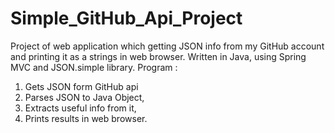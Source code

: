 # Simple_GitHub_Api_Project
Project of web application which getting JSON info from my GitHub account and printing it as a strings in web browser.
Written in Java, using Spring MVC and JSON.simple library.
Program : 
1. Gets JSON form GitHub api
2. Parses JSON to Java Object,
3. Extracts useful info from it,
4. Prints results in web browser.
